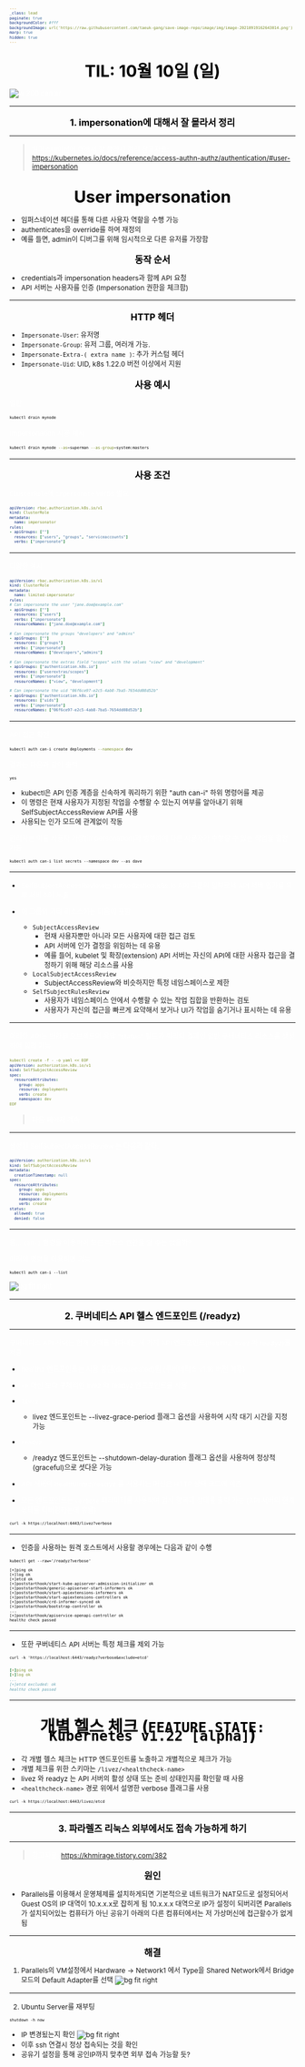 ```yaml
---
_class: lead
paginate: true
backgroundColor: #fff
backgroundImage: url('https://raw.githubusercontent.com/taeuk-gang/save-image-repo/image/img/image-20210919162643014.png')
marp: true
hidden: true
---
```

<style>
ul, ol, p {
    font-size: 0.75rem;
}
img[alt~="center"] {
  display: block;
  margin: 0 auto;
}

header {
  color: #fff;
}

table {
  font-size: 0.6rem;
}

pre > code {
  color: initial;
}

h1 {
  font-size: 1.2rem;
}

h2 {
	font-size: 1rem;
}

h3 {
  font-size: 0.8rem;
}

h4 {
  font-size: 0.6rem;
}

h5 {
  font-size: 0.4rem;
}
</style>

## TIL: 10월 10일 (일)

![w:300 center](https://user-images.githubusercontent.com/26294469/136711516-d933a81d-6b83-4bdb-a0b3-bb46c76c2a4b.gif)


<style scoped>
h2, h3 {
  /* display: flex;
  justify-content: center;
  align-items: center; */
  text-align: center;  
  line-height: 0.8rem;
  color: #000;
}

h2 {
  font-size: 1.8rem;
}

h3 {
  font-size: 1.2rem;
}

strong {
  color: #fff;
}

p {
  color: #fff;
}
</style>

---
### 1. impersonation에 대해서 잘 몰라서 정리

<style scoped>
section {
    display: flex;
    align-items: center;
    justify-content: center;
}

h3 {
    font-size: 1rem;
}
</style>


---

> 임퍼스네이션에 대해서 잘 몰라서 정리
> 참고자료: https://kubernetes.io/docs/reference/access-authn-authz/authentication/#user-impersonation

## User impersonation

- 임퍼스네이션 헤더를 통해 다른 사용자 역할을 수행 가능
- authenticates을 override를 하여 재정의
- 예를 들면, admin이 디버그를 위해 임시적으로 다른 유저를 가장함

### 동작 순서
- credentials과 impersonation headers과 함께 API 요청
- API 서버는 사용자를 인증 (Impersonation 권한을 체크함)

---

### HTTP 헤더
- `Impersonate-User`: 유저명
- `Impersonate-Group`: 유저 그룹, 여러개 가능.
- `Impersonate-Extra-( extra name )`: 추가 커스텀 헤더
- `Impersonate-Uid`: UID, k8s 1.22.0 버전 이상에서 지원

### 사용 예시

일반
```bash
kubectl drain mynode
```

Impersonation 사용 예시
```bash
kubectl drain mynode --as=superman --as-group=system:masters
```

---

### 사용 조건

`ClusterRole`에 `impersonate` verbs 필요

```yaml
apiVersion: rbac.authorization.k8s.io/v1
kind: ClusterRole
metadata:
  name: impersonator
rules:
- apiGroups: [""]
  resources: ["users", "groups", "serviceaccounts"]
  verbs: ["impersonate"]
```

-------------

다양한 예시

```yaml
apiVersion: rbac.authorization.k8s.io/v1
kind: ClusterRole
metadata:
  name: limited-impersonator
rules:
# Can impersonate the user "jane.doe@example.com"
- apiGroups: [""]
  resources: ["users"]
  verbs: ["impersonate"]
  resourceNames: ["jane.doe@example.com"]

# Can impersonate the groups "developers" and "admins"
- apiGroups: [""]
  resources: ["groups"]
  verbs: ["impersonate"]
  resourceNames: ["developers","admins"]

# Can impersonate the extras field "scopes" with the values "view" and "development"
- apiGroups: ["authentication.k8s.io"]
  resources: ["userextras/scopes"]
  verbs: ["impersonate"]
  resourceNames: ["view", "development"]

# Can impersonate the uid "06f6ce97-e2c5-4ab8-7ba5-7654dd08d52b"
- apiGroups: ["authentication.k8s.io"]
  resources: ["uids"]
  verbs: ["impersonate"]
  resourceNames: ["06f6ce97-e2c5-4ab8-7ba5-7654dd08d52b"]
```

<style scoped>
  pre {
    font-size: 0.5rem;
  }
</style>

---

API 접근 확인

```bash
kubectl auth can-i create deployments --namespace dev
```
결과는 다음과 같이 출력
```
yes
```

- kubectl은 API 인증 계층을 신속하게 쿼리하기 위한 "auth can-i" 하위 명령어를 제공
- 이 명령은 현재 사용자가 지정된 작업을 수행할 수 있는지 여부를 알아내기 위해 SelfSubjectAccessReview API를 사용
- 사용되는 인가 모드에 관계없이 작동

관리자는 이를 사용자 가장(impersonation)과 병행하여 다른 사용자가 수행할 수 있는 작업을 결정 가능

```
kubectl auth can-i list secrets --namespace dev --as dave
```

---

- SelfSubjectAccessReview는 authorization.k8s.io API 그룹의 일부로서 API 서버 인가를 외부 서비스에 노출

- 이 그룹의 기타 리소스에는 다음이 포함
  - `SubjectAccessReview`
    - 현재 사용자뿐만 아니라 모든 사용자에 대한 접근 검토
    - API 서버에 인가 결정을 위임하는 데 유용
    - 예를 들어, kubelet 및 확장(extension) API 서버는 자신의 API에 대한 사용자 접근을 결정하기 위해 해당 리소스를 사용
  - `LocalSubjectAccessReview`
    - SubjectAccessReview와 비슷하지만 특정 네임스페이스로 제한
  - `SelfSubjectRulesReview`
    - 사용자가 네임스페이스 안에서 수행할 수 있는 작업 집합을 반환하는 검토
    - 사용자가 자신의 접근을 빠르게 요약해서 보거나 UI가 작업을 숨기거나 표시하는 데 유용

---

이러한 API는 반환된 오브젝트의 응답 "status" 필드가 쿼리의 결과인 일반 쿠버네티스 리소스를 생성하여 쿼리 가능

```yaml
kubectl create -f - -o yaml << EOF
apiVersion: authorization.k8s.io/v1
kind: SelfSubjectAccessReview
spec:
  resourceAttributes:
    group: apps
    resource: deployments
    verb: create
    namespace: dev
EOF
```

> 다음 페이지 계속

---

생성된 SelfSubjectAccessReview 는 다음과 같다.

```yaml
apiVersion: authorization.k8s.io/v1
kind: SelfSubjectAccessReview
metadata:
  creationTimestamp: null
spec:
  resourceAttributes:
    group: apps
    resource: deployments
    namespace: dev
    verb: create
status:
  allowed: true
  denied: false
```

---

음... `can-i` 명령을 이용하여 모든 리소스 권한을 알 수는 없을까?

아래의 명령을 이용하면 가능
```
kubectl auth can-i --list
```
![bg fit right](https://user-images.githubusercontent.com/26294469/136702969-67e508db-7f14-45d9-8e8d-ce26703a3f29.png)

---
### 2. 쿠버네티스 API 헬스 엔드포인트 (/readyz)

<style scoped>
section {
    display: flex;
    align-items: center;
    justify-content: center;
}

h3 {
    font-size: 1rem;
}
</style>

---

쿠버네티스 API 서버는 현재 상태를 나타내는 세 가지 API 엔드포인트(healthz, livez 와 readyz)를 제공

- healthz 엔드포인트는 사용 중단(deprecated)됨 (쿠버네티스 v1.16 버전 이후)
- -> 대신 보다 구체적인 livez 와 readyz 엔드포인트를 사용

- `livez`
  - livez 엔드포인트는 --livez-grace-period 플래그 옵션을 사용하여 시작 대기 시간을 지정 가능

- `readyz`
  - /readyz 엔드포인트는 --shutdown-delay-duration 플래그 옵션을 사용하여 정상적(graceful)으로 셧다운 가능

- API 서버의 health/livez/readyz 를 사용하는 머신은 HTTP 상태 코드에 의존

- 모든 엔드포인트는 `verbose` 파라미터를 사용하여 검사 항목과 상태를 출력 가능
(API 서버의 현재 상태를 디버깅하는데 유용)
```
curl -k https://localhost:6443/livez?verbose
```

---

- 인증을 사용하는 원격 호스트에서 사용할 경우에는 다음과 같이 수행
```
kubectl get --raw='/readyz?verbose'
```

```
[+]ping ok
[+]log ok
[+]etcd ok
[+]poststarthook/start-kube-apiserver-admission-initializer ok
[+]poststarthook/generic-apiserver-start-informers ok
[+]poststarthook/start-apiextensions-informers ok
[+]poststarthook/start-apiextensions-controllers ok
[+]poststarthook/crd-informer-synced ok
[+]poststarthook/bootstrap-controller ok
...
[+]poststarthook/apiservice-openapi-controller ok
healthz check passed
```

---

- 또한 쿠버네티스 API 서버는 특정 체크를 제외 가능
```
curl -k 'https://localhost:6443/readyz?verbose&exclude=etcd'
```

```yaml
[+]ping ok
[+]log ok
...
[+]etcd excluded: ok
healthz check passed
```

<style scoped>
  pre [class*="hljs-"]:nth-child(n+8):nth-child(-n+10) {
    background-color: yellow;
  }
</style>

---

## 개별 헬스 체크 (`FEATURE STATE: Kubernetes v1.22 [alpha]`)

- 각 개별 헬스 체크는 HTTP 엔드포인트를 노출하고 개별적으로 체크가 가능
- 개별 체크를 위한 스키마는 `/livez/<healthcheck-name>`
- livez 와 readyz 는 API 서버의 활성 상태 또는 준비 상태인지를 확인할 때 사용
- `<healthcheck-name>` 경로 위에서 설명한 verbose 플래그를 사용

```
curl -k https://localhost:6443/livez/etcd
```

---
### 3. 파라렐즈 리눅스 외부에서도 접속 가능하게 하기

<style scoped>
section {
    display: flex;
    align-items: center;
    justify-content: center;
}

h3 {
    font-size: 1rem;
}
</style>

---

> 참고자료: https://khmirage.tistory.com/382

### 원인

- Parallels를 이용해서 운영체제를 설치하게되면 기본적으로 네트워크가 NAT모드로 설정되어서 Guest OS의 IP 대역이 10.x.x.x로 잡히게 됨
10.x.x.x 대역으로 IP가 설정이 되버리면 Parallels가 설치되어있는 컴퓨터가 아닌 공유기 아래의 다른 컴퓨터에서는 저 가상머신에 접근할수가 없게 됨

---

### 해결

1. Parallels의 VM설정에서 Hardware -> Network1 에서 Type을 Shared Network에서 Bridge 모드의 Default Adapter를 선택
![bg fit right](https://user-images.githubusercontent.com/26294469/136706790-cefe0b29-ee01-44f0-adb7-8e41f4d9b1fc.png)

--- 

2. Ubuntu Server를 재부팅
```
shutdown -h now
```

- IP 변경됬는지 확인
![bg fit right](https://user-images.githubusercontent.com/26294469/136707142-66c43158-3f0d-41fc-8fe9-cdf44eb0818b.png)
- 이후 ssh 연결시 정상 접속되는 것을 확인
- 공유기 설정을 통해 공인IP까지 맞추면 외부 접속 가능할 듯?

